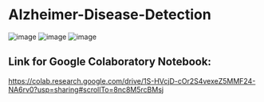 # Alzheimer-Disease-Detection

![image](https://user-images.githubusercontent.com/59884554/130318111-e1cb1b6a-1029-4048-91c2-e462afdb94ff.png)
![image](https://user-images.githubusercontent.com/59884554/130318131-d5c0b8dc-3726-4023-a93b-db5a26ff8909.png)
![image](https://user-images.githubusercontent.com/59884554/130318145-dbce2de4-55fb-4b96-8750-a00e5013b1ab.png)


Link for Google Colaboratory Notebook:
--------------------------------------------------------------------------------------------------------------------------------------------------------------------
https://colab.research.google.com/drive/1S-HVcjD-cOr2S4vexeZ5MMF24-NA6rv0?usp=sharing#scrollTo=8nc8M5rcBMsj
